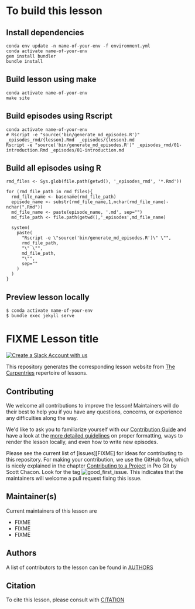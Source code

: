 # To build this lesson
## Install dependencies
```
conda env update -n name-of-your-env -f environment.yml
conda activate name-of-your-env
gem install bundler
bundle install
```

## Build lesson using make
```
conda activate name-of-your-env
make site
```

## Build episodes using Rscript
```
conda activate name-of-your-env
# Rscript -e "source('bin/generate_md_episodes.R')" _episodes_rmd/{lesson}.Rmd  _episodes/{lesson}.md 
Rscript -e "source('bin/generate_md_episodes.R')" _episodes_rmd/01-introduction.Rmd _episodes/01-introduction.md
```

## Build all episodes using R
```{R}
rmd_files <- Sys.glob(file.path(getwd(), '_episodes_rmd', '*.Rmd'))

for (rmd_file_path in rmd_files){
  rmd_file_name <- basename(rmd_file_path)
  episode_name <- substr(rmd_file_name,1,nchar(rmd_file_name)-nchar(".Rmd"))
  md_file_name <- paste(episode_name, '.md', sep="")
  md_file_path <- file.path(getwd(),'_episodes',md_file_name)

  system(
    paste(
      "Rscript -e \"source('bin/generate_md_episodes.R')\" \"", 
      rmd_file_path, 
      "\" \"", 
      md_file_path,
      "\"",
      sep=""
    )
  )
}

```

## Preview lesson locally
```
$ conda activate name-of-your-env
$ bundle exec jekyll serve
```

# FIXME Lesson title

[![Create a Slack Account with us](https://img.shields.io/badge/Create_Slack_Account-The_Carpentries-071159.svg)](https://swc-slack-invite.herokuapp.com/)

This repository generates the corresponding lesson website from [The Carpentries](https://carpentries.org/) repertoire of lessons. 

## Contributing

We welcome all contributions to improve the lesson! Maintainers will do their best to help you if you have any
questions, concerns, or experience any difficulties along the way.

We'd like to ask you to familiarize yourself with our [Contribution Guide](CONTRIBUTING.md) and have a look at
the [more detailed guidelines][lesson-example] on proper formatting, ways to render the lesson locally, and even
how to write new episodes.

Please see the current list of [issues][FIXME] for ideas for contributing to this
repository. For making your contribution, we use the GitHub flow, which is
nicely explained in the chapter [Contributing to a Project](http://git-scm.com/book/en/v2/GitHub-Contributing-to-a-Project) in Pro Git
by Scott Chacon.
Look for the tag ![good_first_issue](https://img.shields.io/badge/-good%20first%20issue-gold.svg). This indicates that the maintainers will welcome a pull request fixing this issue.  


## Maintainer(s)

Current maintainers of this lesson are 

* FIXME
* FIXME
* FIXME


## Authors

A list of contributors to the lesson can be found in [AUTHORS](AUTHORS)

## Citation

To cite this lesson, please consult with [CITATION](CITATION)

[lesson-example]: https://carpentries.github.io/lesson-example
